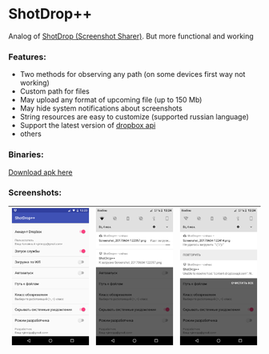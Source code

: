 # ShotDrop++
Analog of [ShotDrop (Screenshot Sharer)](https://play.google.com/store/apps/details?id=com.humayoun.shotdropfree). But more functional and working

### Features:
* Two methods for observing any path (on some devices first way not working)
* Custom path for files
* May upload any format of upcoming file (up to 150 Mb)
* May hide system notifications about screenshots
* String resources are easy to customize (supported russian language)
* Support the latest version of [dropbox api](https://www.dropbox.com/developers)
* others

### Binaries:
[Download apk here](https://github.com/androidovshchik/ShotDrop/releases)

### Screenshots:
| ![](https://github.com/androidovshchik/ShotDrop/blob/master/art/Screenshot_20170604-122357.png?raw=true)  |  ![](https://github.com/androidovshchik/ShotDrop/blob/master/art/Screenshot_20170604-122404.png?raw=true) | ![](https://github.com/androidovshchik/ShotDrop/blob/master/art/Screenshot_20170604-122418.png?raw=true) |
| --- | --- | --- |
